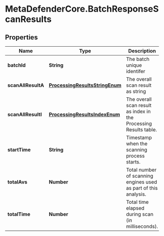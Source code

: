 # MetaDefenderCore.BatchResponseScanResults

## Properties

Name | Type | Description | Notes
------------ | ------------- | ------------- | -------------
**batchId** | **String** | The batch unique identifer | [optional] 
**scanAllResultA** | [**ProcessingResultsStringEnum**](ProcessingResultsStringEnum.md) | The overall scan result as string | [optional] 
**scanAllResultI** | [**ProcessingResultsIndexEnum**](ProcessingResultsIndexEnum.md) | The overall scan result as index in the Processing Results table. | [optional] 
**startTime** | **String** | Timestamp when the scanning process starts. | [optional] 
**totalAvs** | **Number** | Total number of scanning engines used as part of this analysis. | [optional] 
**totalTime** | **Number** | Total time elapsed during scan (in milliseconds). | [optional] 


